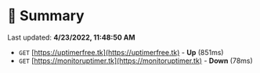 # 📖 Summary
Last updated: **4/23/2022, 11:48:50 AM**

- `GET` [https://uptimerfree.tk](https://uptimerfree.tk) - **Up** (851ms)
- `GET` [https://monitoruptimer.tk](https://monitoruptimer.tk) - **Down** (78ms)
